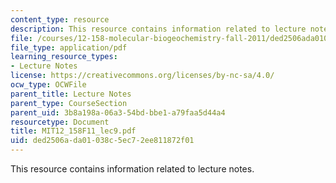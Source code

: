 ```yaml
---
content_type: resource
description: This resource contains information related to lecture notes.
file: /courses/12-158-molecular-biogeochemistry-fall-2011/ded2506ada01038c5ec72ee811872f01_MIT12_158F11_lec9.pdf
file_type: application/pdf
learning_resource_types:
- Lecture Notes
license: https://creativecommons.org/licenses/by-nc-sa/4.0/
ocw_type: OCWFile
parent_title: Lecture Notes
parent_type: CourseSection
parent_uid: 3b8a198a-06a3-54bd-bbe1-a79faa5d44a4
resourcetype: Document
title: MIT12_158F11_lec9.pdf
uid: ded2506a-da01-038c-5ec7-2ee811872f01
---
```

This resource contains information related to lecture notes.